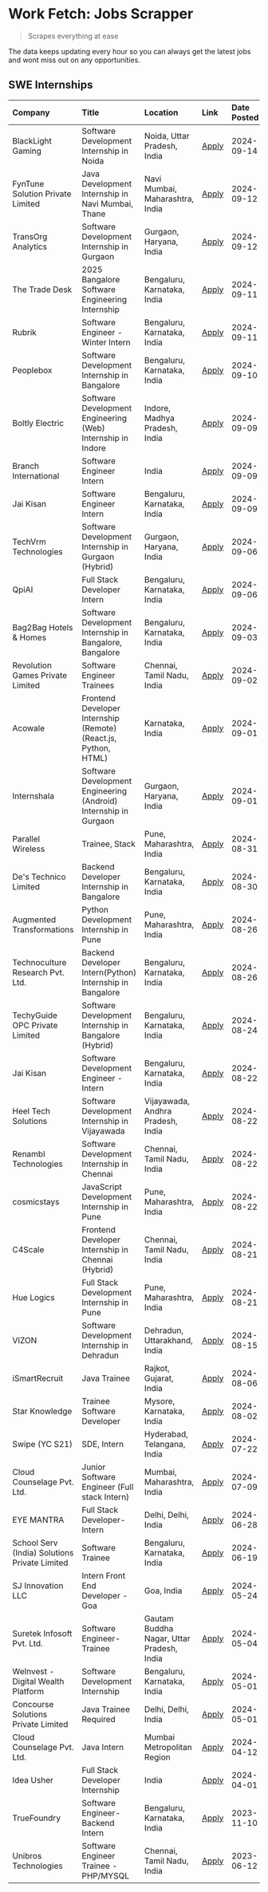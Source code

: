 # Work Fetch: Jobs Scrapper
> Scrapes everything at ease

The data keeps updating every hour so you can always get the latest jobs and wont miss out on any opportunities.

## SWE Internships
<!--START_SECTION:workfetch-->
| Company                                       | Title                                                            | Location                                  | Link                                                                                                                                                                                                                                                                                        | Date Posted   |
|:----------------------------------------------|:-----------------------------------------------------------------|:------------------------------------------|:--------------------------------------------------------------------------------------------------------------------------------------------------------------------------------------------------------------------------------------------------------------------------------------------|:--------------|
| BlackLight Gaming                             | Software Development Internship in Noida                         | Noida, Uttar Pradesh, India               | [Apply](https://in.linkedin.com/jobs/view/software-development-internship-in-noida-at-blacklight-gaming-4026655870?position=52&pageNum=0&refId=kU40Q9O5RBX0MhIqpSoR8A%3D%3D&trackingId=308%2BA8KiNzSju8ySovWAmg%3D%3D&trk=public_jobs_jserp-result_search-card)                             | 2024-09-14    |
| FynTune Solution Private Limited              | Java Development Internship in Navi Mumbai, Thane                | Navi Mumbai, Maharashtra, India           | [Apply](https://in.linkedin.com/jobs/view/java-development-internship-in-navi-mumbai-thane-at-fyntune-solution-private-limited-4024787489?position=19&pageNum=0&refId=kU40Q9O5RBX0MhIqpSoR8A%3D%3D&trackingId=UydIpjE1tq71KaeMgrfBJw%3D%3D&trk=public_jobs_jserp-result_search-card)        | 2024-09-12    |
| TransOrg Analytics                            | Software Development Internship in Gurgaon                       | Gurgaon, Haryana, India                   | [Apply](https://in.linkedin.com/jobs/view/software-development-internship-in-gurgaon-at-transorg-analytics-4024791052?position=51&pageNum=0&refId=kU40Q9O5RBX0MhIqpSoR8A%3D%3D&trackingId=4n1%2FATsz5Nam4QLc9Dl1MA%3D%3D&trk=public_jobs_jserp-result_search-card)                          | 2024-09-12    |
| The Trade Desk                                | 2025 Bangalore Software Engineering Internship                   | Bengaluru, Karnataka, India               | [Apply](https://in.linkedin.com/jobs/view/2025-bangalore-software-engineering-internship-at-the-trade-desk-3987456531?position=5&pageNum=0&refId=kU40Q9O5RBX0MhIqpSoR8A%3D%3D&trackingId=wLKsK3s%2Fx2RTgee28rOqmA%3D%3D&trk=public_jobs_jserp-result_search-card)                           | 2024-09-11    |
| Rubrik                                        | Software Engineer - Winter Intern                                | Bengaluru, Karnataka, India               | [Apply](https://in.linkedin.com/jobs/view/software-engineer-winter-intern-at-rubrik-4006567784?position=8&pageNum=0&refId=kU40Q9O5RBX0MhIqpSoR8A%3D%3D&trackingId=IOHugS3K5nmSuuZz8IUAvw%3D%3D&trk=public_jobs_jserp-result_search-card)                                                    | 2024-09-11    |
| Peoplebox                                     | Software Development Internship in Bangalore                     | Bengaluru, Karnataka, India               | [Apply](https://in.linkedin.com/jobs/view/software-development-internship-in-bangalore-at-peoplebox-4022411601?position=7&pageNum=0&refId=kU40Q9O5RBX0MhIqpSoR8A%3D%3D&trackingId=8MvCYdkR1GPWMlsi7nnsBw%3D%3D&trk=public_jobs_jserp-result_search-card)                                    | 2024-09-10    |
| Boltly Electric                               | Software Development Engineering (Web) Internship in Indore      | Indore, Madhya Pradesh, India             | [Apply](https://in.linkedin.com/jobs/view/software-development-engineering-web-internship-in-indore-at-boltly-electric-4021686267?position=10&pageNum=0&refId=kU40Q9O5RBX0MhIqpSoR8A%3D%3D&trackingId=ORKGTqgXO4Gsyg4Kiru2fw%3D%3D&trk=public_jobs_jserp-result_search-card)                | 2024-09-09    |
| Branch International                          | Software Engineer Intern                                         | India                                     | [Apply](https://in.linkedin.com/jobs/view/software-engineer-intern-at-branch-international-3360513601?position=24&pageNum=0&refId=kU40Q9O5RBX0MhIqpSoR8A%3D%3D&trackingId=eaF5Sq8oIYk3Ku4gc4ztsA%3D%3D&trk=public_jobs_jserp-result_search-card)                                            | 2024-09-09    |
| Jai Kisan                                     | Software Engineer Intern                                         | Bengaluru, Karnataka, India               | [Apply](https://in.linkedin.com/jobs/view/software-engineer-intern-at-jai-kisan-4024075360?position=39&pageNum=0&refId=kU40Q9O5RBX0MhIqpSoR8A%3D%3D&trackingId=7hv8E4eS99vkEFvct5KxDA%3D%3D&trk=public_jobs_jserp-result_search-card)                                                       | 2024-09-09    |
| TechVrm Technologies                          | Software Development Internship in Gurgaon (Hybrid)              | Gurgaon, Haryana, India                   | [Apply](https://in.linkedin.com/jobs/view/software-development-internship-in-gurgaon-hybrid-at-techvrm-technologies-4019463564?position=23&pageNum=0&refId=kU40Q9O5RBX0MhIqpSoR8A%3D%3D&trackingId=sXsGU8ovCmw6eVz4LAYFqQ%3D%3D&trk=public_jobs_jserp-result_search-card)                   | 2024-09-06    |
| QpiAI                                         | Full Stack Developer Intern                                      | Bengaluru, Karnataka, India               | [Apply](https://in.linkedin.com/jobs/view/full-stack-developer-intern-at-qpiai-4017395346?position=56&pageNum=0&refId=kU40Q9O5RBX0MhIqpSoR8A%3D%3D&trackingId=ZsOFdEQmvJT3YWz5h3p9Dg%3D%3D&trk=public_jobs_jserp-result_search-card)                                                        | 2024-09-06    |
| Bag2Bag Hotels & Homes                        | Software Development Internship in Bangalore, Bangalore          | Bengaluru, Karnataka, India               | [Apply](https://in.linkedin.com/jobs/view/software-development-internship-in-bangalore-bangalore-at-bag2bag-hotels-homes-4016989847?position=11&pageNum=0&refId=kU40Q9O5RBX0MhIqpSoR8A%3D%3D&trackingId=dPxBwFpdoOEMCZj%2F9mcDbQ%3D%3D&trk=public_jobs_jserp-result_search-card)            | 2024-09-03    |
| Revolution Games Private Limited              | Software Engineer Trainees                                       | Chennai, Tamil Nadu, India                | [Apply](https://in.linkedin.com/jobs/view/software-engineer-trainees-at-revolution-games-private-limited-4015912927?position=49&pageNum=0&refId=kU40Q9O5RBX0MhIqpSoR8A%3D%3D&trackingId=hxjl8JGbRiOhefWbhZ0KWA%3D%3D&trk=public_jobs_jserp-result_search-card)                              | 2024-09-02    |
| Acowale                                       | Frontend Developer Internship (Remote) (React.js, Python, HTML)  | Karnataka, India                          | [Apply](https://in.linkedin.com/jobs/view/frontend-developer-internship-remote-react-js-python-html-at-acowale-4014663920?position=2&pageNum=0&refId=kU40Q9O5RBX0MhIqpSoR8A%3D%3D&trackingId=F8DKDuOoy8z7yuz%2BnSrwHQ%3D%3D&trk=public_jobs_jserp-result_search-card)                       | 2024-09-01    |
| Internshala                                   | Software Development Engineering (Android) Internship in Gurgaon | Gurgaon, Haryana, India                   | [Apply](https://in.linkedin.com/jobs/view/software-development-engineering-android-internship-in-gurgaon-at-internshala-4015471580?position=12&pageNum=0&refId=kU40Q9O5RBX0MhIqpSoR8A%3D%3D&trackingId=cf%2BU2geQc8Ulreif94M%2FsA%3D%3D&trk=public_jobs_jserp-result_search-card)           | 2024-09-01    |
| Parallel Wireless                             | Trainee, Stack                                                   | Pune, Maharashtra, India                  | [Apply](https://in.linkedin.com/jobs/view/trainee-stack-at-parallel-wireless-3905689841?position=57&pageNum=0&refId=kU40Q9O5RBX0MhIqpSoR8A%3D%3D&trackingId=GsofQ2FTcCWQkvBHYQp%2FhA%3D%3D&trk=public_jobs_jserp-result_search-card)                                                        | 2024-08-31    |
| De's Technico Limited                         | Backend Developer Internship in Bangalore                        | Bengaluru, Karnataka, India               | [Apply](https://in.linkedin.com/jobs/view/backend-developer-internship-in-bangalore-at-de-s-technico-limited-4013798324?position=21&pageNum=0&refId=kU40Q9O5RBX0MhIqpSoR8A%3D%3D&trackingId=gN2hxBGJyqbRmebQHNKQDQ%3D%3D&trk=public_jobs_jserp-result_search-card)                          | 2024-08-30    |
| Augmented Transformations                     | Python Development Internship in Pune                            | Pune, Maharashtra, India                  | [Apply](https://in.linkedin.com/jobs/view/python-development-internship-in-pune-at-augmented-transformations-4010741884?position=20&pageNum=0&refId=kU40Q9O5RBX0MhIqpSoR8A%3D%3D&trackingId=%2Fgalv8v7%2FfadjWbVGjtTrg%3D%3D&trk=public_jobs_jserp-result_search-card)                      | 2024-08-26    |
| Technoculture Research Pvt. Ltd.              | Backend Developer Intern(Python) Internship in Bangalore         | Bengaluru, Karnataka, India               | [Apply](https://in.linkedin.com/jobs/view/backend-developer-intern-python-internship-in-bangalore-at-technoculture-research-pvt-ltd-4010744714?position=38&pageNum=0&refId=kU40Q9O5RBX0MhIqpSoR8A%3D%3D&trackingId=8QGxj3PLLW%2FyXx871KEzYA%3D%3D&trk=public_jobs_jserp-result_search-card) | 2024-08-26    |
| TechyGuide OPC Private Limited                | Software Development Internship in Bangalore (Hybrid)            | Bengaluru, Karnataka, India               | [Apply](https://in.linkedin.com/jobs/view/software-development-internship-in-bangalore-hybrid-at-techyguide-opc-private-limited-4009591646?position=48&pageNum=0&refId=kU40Q9O5RBX0MhIqpSoR8A%3D%3D&trackingId=IB2PWJ1zZyiUq2V5WuQ8MQ%3D%3D&trk=public_jobs_jserp-result_search-card)       | 2024-08-24    |
| Jai Kisan                                     | Software Development Engineer - Intern                           | Bengaluru, Karnataka, India               | [Apply](https://in.linkedin.com/jobs/view/software-development-engineer-intern-at-jai-kisan-4027288169?position=13&pageNum=0&refId=kU40Q9O5RBX0MhIqpSoR8A%3D%3D&trackingId=daWApz7CzH5CSEx6Si3Sqw%3D%3D&trk=public_jobs_jserp-result_search-card)                                           | 2024-08-22    |
| Heel Tech Solutions                           | Software Development Internship in Vijayawada                    | Vijayawada, Andhra Pradesh, India         | [Apply](https://in.linkedin.com/jobs/view/software-development-internship-in-vijayawada-at-heel-tech-solutions-4007906692?position=29&pageNum=0&refId=kU40Q9O5RBX0MhIqpSoR8A%3D%3D&trackingId=7dhxHgRp79CJHcuUkh3Qxg%3D%3D&trk=public_jobs_jserp-result_search-card)                        | 2024-08-22    |
| Renambl Technologies                          | Software Development Internship in Chennai                       | Chennai, Tamil Nadu, India                | [Apply](https://in.linkedin.com/jobs/view/software-development-internship-in-chennai-at-renambl-technologies-4007910299?position=31&pageNum=0&refId=kU40Q9O5RBX0MhIqpSoR8A%3D%3D&trackingId=iQzSNW%2BftQYJMtEt2mtb5A%3D%3D&trk=public_jobs_jserp-result_search-card)                        | 2024-08-22    |
| cosmicstays                                   | JavaScript Development Internship in Pune                        | Pune, Maharashtra, India                  | [Apply](https://in.linkedin.com/jobs/view/javascript-development-internship-in-pune-at-cosmicstays-4007904825?position=45&pageNum=0&refId=kU40Q9O5RBX0MhIqpSoR8A%3D%3D&trackingId=hnkFp0iT247V9XqDzsgy3A%3D%3D&trk=public_jobs_jserp-result_search-card)                                    | 2024-08-22    |
| C4Scale                                       | Frontend Developer Internship in Chennai (Hybrid)                | Chennai, Tamil Nadu, India                | [Apply](https://in.linkedin.com/jobs/view/frontend-developer-internship-in-chennai-hybrid-at-c4scale-4005107336?position=27&pageNum=0&refId=kU40Q9O5RBX0MhIqpSoR8A%3D%3D&trackingId=H9zhkT85WTvqkwu2kjpK0g%3D%3D&trk=public_jobs_jserp-result_search-card)                                  | 2024-08-21    |
| Hue Logics                                    | Full Stack Development Internship in Pune                        | Pune, Maharashtra, India                  | [Apply](https://in.linkedin.com/jobs/view/full-stack-development-internship-in-pune-at-hue-logics-4005104701?position=37&pageNum=0&refId=kU40Q9O5RBX0MhIqpSoR8A%3D%3D&trackingId=SX%2FyjaqP9wNysneDLBustw%3D%3D&trk=public_jobs_jserp-result_search-card)                                   | 2024-08-21    |
| VIZON                                         | Software Development Internship in Dehradun                      | Dehradun, Uttarakhand, India              | [Apply](https://in.linkedin.com/jobs/view/software-development-internship-in-dehradun-at-vizon-4002068899?position=6&pageNum=0&refId=kU40Q9O5RBX0MhIqpSoR8A%3D%3D&trackingId=ZRn3ySj6XE%2FEP4xIt78bNA%3D%3D&trk=public_jobs_jserp-result_search-card)                                       | 2024-08-15    |
| iSmartRecruit                                 | Java Trainee                                                     | Rajkot, Gujarat, India                    | [Apply](https://in.linkedin.com/jobs/view/java-trainee-at-ismartrecruit-3992301825?position=32&pageNum=0&refId=kU40Q9O5RBX0MhIqpSoR8A%3D%3D&trackingId=qDmePVeNqa3QHGDdl5cIfQ%3D%3D&trk=public_jobs_jserp-result_search-card)                                                               | 2024-08-06    |
| Star Knowledge                                | Trainee Software Developer                                       | Mysore, Karnataka, India                  | [Apply](https://in.linkedin.com/jobs/view/trainee-software-developer-at-star-knowledge-3991516161?position=58&pageNum=0&refId=kU40Q9O5RBX0MhIqpSoR8A%3D%3D&trackingId=mT8ffwHTdGnJg3eOnc6%2FSQ%3D%3D&trk=public_jobs_jserp-result_search-card)                                              | 2024-08-02    |
| Swipe (YC S21)                                | SDE, Intern                                                      | Hyderabad, Telangana, India               | [Apply](https://in.linkedin.com/jobs/view/sde-intern-at-swipe-yc-s21-3980368092?position=60&pageNum=0&refId=kU40Q9O5RBX0MhIqpSoR8A%3D%3D&trackingId=JUAW7WuJjZgMbDpZr0U%2FFg%3D%3D&trk=public_jobs_jserp-result_search-card)                                                                | 2024-07-22    |
| Cloud Counselage Pvt. Ltd.                    | Junior Software Engineer (Full stack Intern)                     | Mumbai, Maharashtra, India                | [Apply](https://in.linkedin.com/jobs/view/junior-software-engineer-full-stack-intern-at-cloud-counselage-pvt-ltd-3967725851?position=17&pageNum=0&refId=kU40Q9O5RBX0MhIqpSoR8A%3D%3D&trackingId=FCdwfiqh0sIY4joS7q1ngw%3D%3D&trk=public_jobs_jserp-result_search-card)                      | 2024-07-09    |
| EYE MANTRA                                    | Full Stack Developer- Intern                                     | Delhi, Delhi, India                       | [Apply](https://in.linkedin.com/jobs/view/full-stack-developer-intern-at-eye-mantra-3960988037?position=55&pageNum=0&refId=kU40Q9O5RBX0MhIqpSoR8A%3D%3D&trackingId=ONOe0ENGI0fvHKkyPPYcXw%3D%3D&trk=public_jobs_jserp-result_search-card)                                                   | 2024-06-28    |
| School Serv (India) Solutions Private Limited | Software Trainee                                                 | Bengaluru, Karnataka, India               | [Apply](https://in.linkedin.com/jobs/view/software-trainee-at-school-serv-india-solutions-private-limited-3953917603?position=25&pageNum=0&refId=kU40Q9O5RBX0MhIqpSoR8A%3D%3D&trackingId=CrkzZgYIOR%2FObe1RNxBd7A%3D%3D&trk=public_jobs_jserp-result_search-card)                           | 2024-06-19    |
| SJ Innovation LLC                             | Intern Front End Developer - Goa                                 | Goa, India                                | [Apply](https://in.linkedin.com/jobs/view/intern-front-end-developer-goa-at-sj-innovation-llc-3931678611?position=15&pageNum=0&refId=kU40Q9O5RBX0MhIqpSoR8A%3D%3D&trackingId=McN1ZAPebmxeoQSyz7LwQA%3D%3D&trk=public_jobs_jserp-result_search-card)                                         | 2024-05-24    |
| Suretek Infosoft Pvt. Ltd.                    | Software Engineer-Trainee                                        | Gautam Buddha Nagar, Uttar Pradesh, India | [Apply](https://in.linkedin.com/jobs/view/software-engineer-trainee-at-suretek-infosoft-pvt-ltd-3916999948?position=43&pageNum=0&refId=kU40Q9O5RBX0MhIqpSoR8A%3D%3D&trackingId=O4sgde7hhKTr4pMJN2cY3Q%3D%3D&trk=public_jobs_jserp-result_search-card)                                       | 2024-05-04    |
| WeInvest - Digital Wealth Platform            | Software Development Internship                                  | Bengaluru, Karnataka, India               | [Apply](https://in.linkedin.com/jobs/view/software-development-internship-at-weinvest-digital-wealth-platform-3912867225?position=3&pageNum=0&refId=kU40Q9O5RBX0MhIqpSoR8A%3D%3D&trackingId=XUEqrI4h8daN1EYrLqeUwA%3D%3D&trk=public_jobs_jserp-result_search-card)                          | 2024-05-01    |
| Concourse Solutions Private Limited           | Java Trainee Required                                            | Delhi, Delhi, India                       | [Apply](https://in.linkedin.com/jobs/view/java-trainee-required-at-concourse-solutions-private-limited-3912869388?position=14&pageNum=0&refId=kU40Q9O5RBX0MhIqpSoR8A%3D%3D&trackingId=XxGSxAlAn%2FVRz2hUs%2BocOg%3D%3D&trk=public_jobs_jserp-result_search-card)                            | 2024-05-01    |
| Cloud Counselage Pvt. Ltd.                    | Java Intern                                                      | Mumbai Metropolitan Region                | [Apply](https://in.linkedin.com/jobs/view/java-intern-at-cloud-counselage-pvt-ltd-3896025667?position=46&pageNum=0&refId=kU40Q9O5RBX0MhIqpSoR8A%3D%3D&trackingId=tNfYVWrJrNBrJKxs%2FVaDvw%3D%3D&trk=public_jobs_jserp-result_search-card)                                                   | 2024-04-12    |
| Idea Usher                                    | Full Stack Developer Internship                                  | India                                     | [Apply](https://in.linkedin.com/jobs/view/full-stack-developer-internship-at-idea-usher-3879565540?position=26&pageNum=0&refId=kU40Q9O5RBX0MhIqpSoR8A%3D%3D&trackingId=3234eTn5ejhaz9ha8Lf8Tw%3D%3D&trk=public_jobs_jserp-result_search-card)                                               | 2024-04-01    |
| TrueFoundry                                   | Software Engineer-Backend Intern                                 | Bengaluru, Karnataka, India               | [Apply](https://in.linkedin.com/jobs/view/software-engineer-backend-intern-at-truefoundry-3779508170?position=47&pageNum=0&refId=kU40Q9O5RBX0MhIqpSoR8A%3D%3D&trackingId=k3lzIy48Tgw3Iwe53gBOqA%3D%3D&trk=public_jobs_jserp-result_search-card)                                             | 2023-11-10    |
| Unibros Technologies                          | Software Engineer Trainee - PHP/MYSQL                            | Chennai, Tamil Nadu, India                | [Apply](https://in.linkedin.com/jobs/view/software-engineer-trainee-php-mysql-at-unibros-technologies-3656599241?position=54&pageNum=0&refId=kU40Q9O5RBX0MhIqpSoR8A%3D%3D&trackingId=2MuyDYuNxHsX3HyWig5TWA%3D%3D&trk=public_jobs_jserp-result_search-card)                                 | 2023-06-12    |
<!--END_SECTION:workfetch-->
